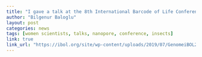```yaml
---
title: "I gave a talk at the 8th International Barcode of Life Conference in Trondheim, Norway."
author: "Bilgenur Baloglu"
layout: post
categories: news
tags: [women scientists, talks, nanopore, conference, insects]
link: true
link_url: "https://ibol.org/site/wp-content/uploads/2019/07/GenomeiBOL2019.pdf" 
---
```

